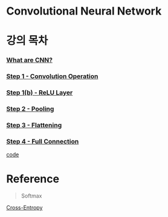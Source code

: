 # Convolutional Neural Network

# 강의 목차
### [What are CNN?]()
### [Step 1 - Convolution Operation]()
### [Step 1(b) - ReLU Layer]()
### [Step 2 - Pooling]()
### [Step 3 - Flattening]()
### [Step 4 - Full Connection]()

[code](https://github.com/hchoi256/ai-boot-camp/blob/main/ai/deep-learning/convolutional_neural_network.ipynb)

# Reference
> Softmax
>>

[Cross-Entropy](https://github.com/hchoi256/ai-terms/blob/main/entropy.md)
